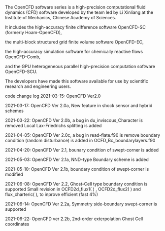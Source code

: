 The OpenCFD software series is a high-precision computational fluid dynamics (CFD) software developed by the team led by Li Xinliang at the Institute of Mechanics, Chinese Academy of Sciences.

It includes the high-accuracy finite difference software OpenCFD-SC (formerly Hoam-OpenCFD), 

the multi-block structured grid finite volume software OpenCFD-EC,

the high-accuracy simulation software for chemically reactive flows OpenCFD-Comb, 

and the GPU heterogeneous parallel high-precision computation software OpenCFD-SCU. 

The developers have made this software available for use by scientific research and engineering users.

code change log
 2021-03-15: OpenCFD Ver2.0
 
 2021-03-17: OpenCFD Ver 2.0a, New feature in shock sensor and hybrid schemes
 
 2021-03-22: OpenCFD Ver 2.0b, a bug in du_inviscous_Character is removed Local Lax-Friedrichs splitting is added
 
 2021-04-05: OpenCFD Ver 2.0c, a bug in read-flate.f90 is remove boundary condition (random disturbance) is added in OCFD_Bc_boundarylayers.f90
 
 2021-04-20: OpenCFD Ver 2.1, bounary condition of swept-corner is added
 
 2021-05-03: OpenCFD Ver 2.1a, NND-type Boundary scheme is added
 
 2021-05-10: OpenCFD Ver 2.1b, boundary condition of swept-corner is modified
 
 2021-06-08: OpenCFD Ver 2.2, Ghost-Cell type boundary condition is supported Small revision in OCFD2d_flux1( ) ,  OCFD2d_flux2( )  and flux_charteric( ), to inprove efficient (fast 4%)
 
 2021-06-14: OpenCFD Ver 2.2a, Symmetry side-boundary  swept-corner is supported
 
 2021-06-22: OpenCFD ver 2.2b, 2nd-order exterpolation Ghost Cell coordinates 
 




